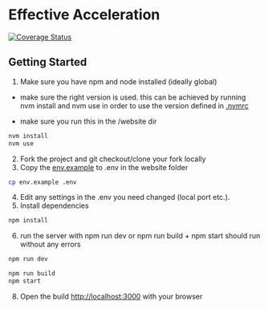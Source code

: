 # Effective Acceleration

[![Coverage Status](https://coveralls.io/repos/github/semperai/effectiveacceleration.ai/badge.svg?branch=master)](https://coveralls.io/github/semperai/effectiveacceleration.ai?branch=master)

## Getting Started

1. Make sure you have npm and node installed (ideally global)

- make sure the right version is used. this can be achieved by running nvm install and nvm use in order to use the version defined in [.nvmrc](https://github.com/semperai/effectiveacceleration.ai/blob/master/website/.nvmrc)

- make sure you run this in the /website dir

```bash
nvm install
nvm use
```

2. Fork the project and git checkout/clone your fork locally
3. Copy the [env.example](https://github.com/semperai/effectiveacceleration.ai/blob/master/website/env.example) to .env in the website folder

```bash
cp env.example .env
```

4. Edit any settings in the .env you need changed (local port etc.).
5. Install dependencies

```bash
npm install
```

6. run the server with npm run dev or npm run build + npm start should run without any errors

```bash
npm run dev
```

```bash
npm run build
npm start
```

8. Open the build [http://localhost:3000](http://localhost:3000) with your browser
